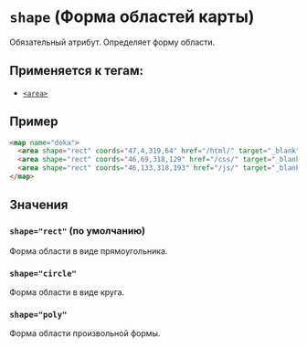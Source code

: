 # `shape` (Форма областей карты)

Обязательный атрибут. Определяет форму области.

## Применяется к тегам:

- [`<area>`](<../TAGS IMAGE/area (ССЫЛКИ НА ОБЛАСТИ КАРТИНКИ).md>)

## Пример

```html
<map name="doka">
  <area shape="rect" coords="47,4,319,64" href="/html/" target="_blank" alt="HTML" />
  <area shape="rect" coords="46,69,318,129" href="/css/" target="_blank" alt="CSS" />
  <area shape="rect" coords="46,133,318,193" href="/js/" target="_blank" alt="JS" />
</map>
```

## Значения

### `shape="rect"` (по умолчанию)

Форма области в виде прямоугольника.

### `shape="circle"`

Форма области в виде круга.

### `shape="poly"`

Форма области произвольной формы.
